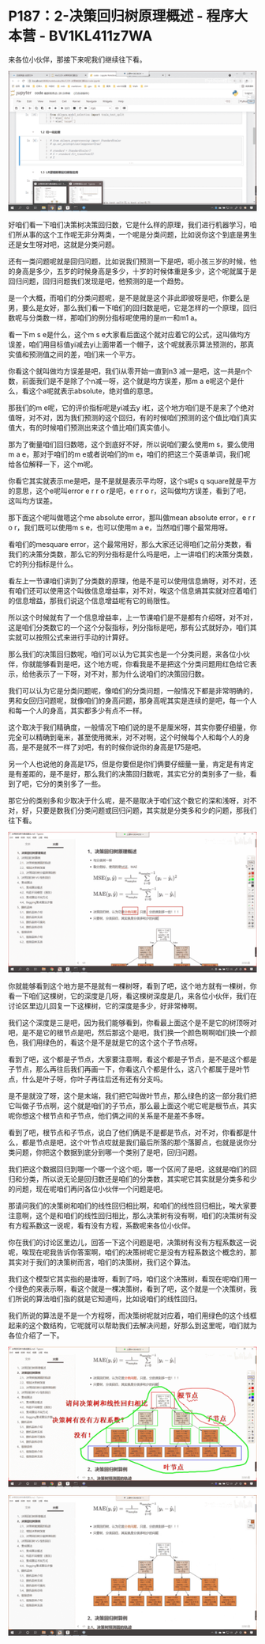 # P187：2-决策回归树原理概述 - 程序大本营 - BV1KL411z7WA

来各位小伙伴，那接下来呢我们继续往下看。

![](img/f7ccc4084b4cdc7a90cf20eeee0ba7a0_1.png)

好咱们看一下咱们决策树决策回归数，它是什么样的原理，我们进行机器学习，咱们所从事的这个工作呢无非分两类，一个呢是分类问题，比如说你这个到底是男生还是女生呀对吧，这就是分类问题。

还有一类问题呢就是回归问题，比如说我们预测一下是吧，呃小孩三岁的时候，他的身高是多少，五岁的时候身高是多少，十岁的时候体重是多少，这个呢就属于是回归问题，回归问题我们发现是吧，他预测的是一个趋势。

是一个大概，而咱们的分类问题呢，是不是就是这个非此即彼呀是吧，你要么是男，要么是女好，那么我们看一下咱们的回归数是吧，它是怎样的一个原理，回归数呢与分类数一样，那咱们的例分指标呢使用的是m一和m1 a。

看一下m s e是什么，这个m s e大家看后面这个就对应着它的公式，这叫做均方误差，咱们用目标值yi减去yi上面带着一个帽子，这个呢就表示算法预测的，那真实值和预测值之间的差，咱们来一个平方。

你看这个就叫做均方误差是吧，我们i从零开始一直到n3 减一是吧，这一共是n个数，前面我们是不是除了个n减一呀，这个就是均方误差，那m a e呢这个是什么，看这个a呢就表示absolute，绝对值的意思。

那我们的m e呢，它的评价指标呢是yi减去y i杠，这个地方咱们是不是来了个绝对值呀，对不对，因为我们预测的这个回归，有的时候咱们预测的这个值比咱们真实值大，有的时候咱们预测出来这个值比咱们真实值小。

那为了衡量咱们回归数嗯，这个到底好不好，所以说咱们要么使用m s，要么使用m a e，那对于咱们的m e或者说咱们的m e，咱们的把这三个英语单词，我们呢给各位解释一下，这个m呢。

你看它其实就表示me是吧，是不是就是表示平均呀，这个s呢s q square就是平方的意思，这个e呢叫error e r r o r是吧，e r r o r，这叫做均方误差，看到了吧，这叫均方误差。

那下面这个呢叫做嗯这个me absolute error，那叫做mean absolute error，e r r o r，我们既可以使用m s e，也可以使用m a e，当然咱们哪个最常用呀。

看咱们的mesquare error，这个最常用好，那么大家还记得咱们之前分类数，看我们的决策分类数，那么它的列分指标是什么吗是吧，上一讲咱们的决策分类数，它的列分指标是什么。

看左上一节课咱们讲到了分类数的原理，他是不是可以使用信息熵呀，对不对，还有咱们还可以使用这个叫做信息增益率，对不对，唉这个信息熵其实就对应着咱们的信息增益，那我们说这个信息增益呢有它的局限性。

所以这个时候就有了一个信息增益率，上一节课咱们是不是都有介绍呀，对不对，这是咱们分类数它的一个这个分裂指标，列分指标是吧，那有公式就好办，咱们其实就可以按照公式来进行手动的计算好。

那么我们的决策回归数呢，咱们可以认为它其实也是一个分类问题，来各位小伙伴，你就能够看到是吧，这个地方呢，你看我是不是把这个分类问题用红色给它表示，给他表示了一下呀，对不对，那为什么说咱们的决策回归数。

我们可以认为它是分类问题呢，像咱们的分类问题，一般情况下都是非常明确的，男和女回归问题呢，就像咱们的身高问题，那身高呢其实是连续的是吧，每一个人和每一个人的身高，其实都多少有点不一样。

这个取决于我们精确度，一般情况下咱们说的是不是厘米呀，其实你要仔细量，你完全可以精确到毫米，甚至使用微米，对不对啊，这个时候每个人和每个人的身高，是不是就不一样了对吧，有的时候你说你的身高是175是吧。

另一个人也说他的身高是175，但是你要但是你们俩要仔细量一量，肯定是有肯定是有差距的，是不是好，那么我们的决策回归数呢，其实它分的类别多了一些，看到了吧，它分的类别多了一些。

那它分的类别多和少取决于什么呢，是不是取决于咱们这个数它的深和浅呀，对不对，好，只要是数我们分类问题或回归问题，其实就是分类多和少的问题，那我们往下看。



![](img/f7ccc4084b4cdc7a90cf20eeee0ba7a0_3.png)

你就能够看到这个地方是不是就有一棵树呀，看到了吧，这个地方就有一棵树，你看一下咱们这棵树，它的深度是几呀，看这棵树深度是几，来各位小伙伴，我们在讨论区里边儿回复一下这棵树，它的深度是多少，好非常棒啊。

我们这个深度是三是吧，因为我们能够看到，你看最上面这个是不是它的树顶呀对吧，是不是它的根节点是吧，然后那这个是吧，我们换一个颜色啊啊咱们换一个颜色，我们用绿色的，看这个是不是就是它的这个这个子节点呀。

看到了吧，这个都是子节点，大家要注意啊，看这个都是子节点，是不是这个都是子节点，那么再往后我们再画一下，你看这八个都是什么，这八个都属于是叶节点，什么是叶子呀，你叶子再往后还有还有分支吗。

是不是就没了呀，这个是末端，我们把它叫做叶节点，那么绿色的这一部分我们把它叫做子节点啊，这个就是咱们的子节点，那么最上面这个呢它呢是根节点，其实呢你想这个根节点和子节点，他们俩之间的关系是不是差不多呀。

看到了吧，根节点和子节点，说白了他们俩是不是都是节点，对不对，你看都是什么，都是节点是吧，这个叶节点哎就是我们最后所落的那个落脚点，也就是说你分类问题，你把这个数据到底分到哪一个类别了是吧，回归问题。

我们把这个数据回归到哪一个哪一个这个呃，哪一个区间了是吧，这就是咱们的回归和分类，所以说无论是回归数还是咱们的分类数，其实呢它其实就是分类多和少的问题，现在呢咱们再问各位小伙伴一个问题是吧。

那请问我们的决策树和咱们的线性回归相比啊，和咱们的线性回归相比，唉大家要注意啊，这个是和咱们的线性回归相比，那么决策树有没有啊，咱们的决策树有没有方程系数这一说呢，看有没有方程，系数呢来各位小伙伴。

你在我们的讨论区里边儿，回答一下这个问题是吧，决策树有没有方程系数这一说呢，唉现在呢我告诉你答案啊，咱们的决策树呢它是没有方程系数这个概念的，那其实对于我们的决策树而言，咱们的决策树，我们这个算法。

我们这个模型它其实指的是谁呀，看到了吗，咱们这个决策树，看现在呢咱们用一个绿色的来表示啊，看这个就是一棵决策树，看到了吧，这个就是一个决策树，我们所说的算法咱们指的就是它知道吗，比如说咱们的线性回归。

我们所说的算法是不是一个方程呀，而决策树呢就对应着，咱们用绿色的这个线框起来的这个数结构，它呢就可以帮助我们去解决问题，好那么到这里呢，咱们就为各位介绍了一下。



![](img/f7ccc4084b4cdc7a90cf20eeee0ba7a0_5.png)

![](img/f7ccc4084b4cdc7a90cf20eeee0ba7a0_6.png)